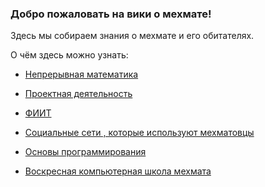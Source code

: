 ### Добро пожаловать на вики о мехмате!

Здесь мы собираем знания о мехмате и его обитателях.

О чём здесь можно узнать:

- [Непрерывная математика](Data/continious-math.md)

- [Проектная деятельность](Data/projects.md)

- [ФИИТ](Data/FIITarticle.txt)

- [Социальные сети , которые используют мехматовцы](Data/social-networks.md)

- [Основы программирования](Data/bases-of-programming.md)

- [Воскресная компьютерная школа мехмата](Data/sunschool-comp.md)
